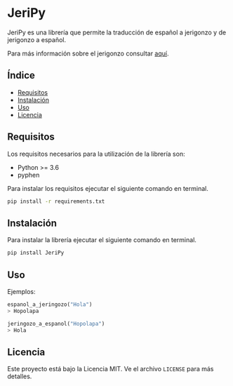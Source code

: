 
# JeriPy

JeriPy es una librería que permite la traducción de español a jerigonzo y de jerigonzo a español.

Para más información sobre el jerigonzo consultar [aquí](https://es.wikipedia.org/wiki/Jerigonza).

## Índice

- [Requisitos](#requisitos)
- [Instalación](#instalación)
- [Uso](#uso)
- [Licencia](#licencia)

## Requisitos

Los requisitos necesarios para la utilización de la librería son:

- Python >= 3.6
- pyphen

Para instalar los requisitos ejecutar el siguiente comando en terminal.

```bash
pip install -r requirements.txt
```

## Instalación

Para instalar la librería ejecutar el siguiente comando en terminal.

```bash
pip install JeriPy
```

## Uso

Ejemplos:

```python
espanol_a_jeringozo("Hola")
> Hopolapa
```

```python
jeringozo_a_espanol("Hopolapa")
> Hola
```

## Licencia

Este proyecto está bajo la Licencia MIT. Ve el archivo `LICENSE` para más detalles.
